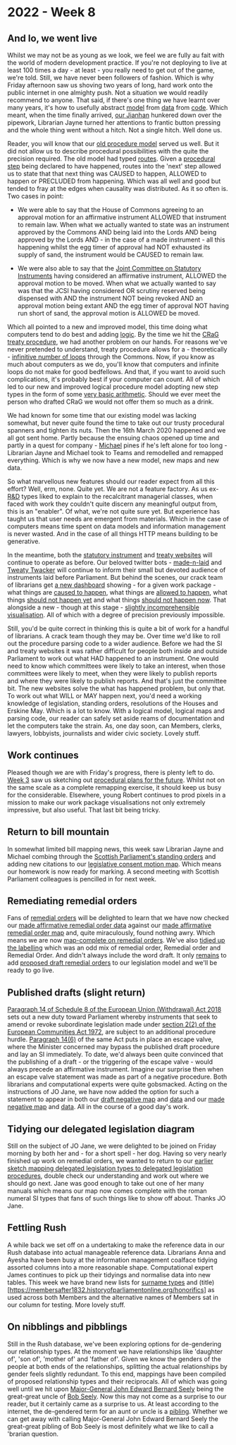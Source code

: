 # 2022 - Week 8

## And lo, we went live

Whilst we may not be as young as we look, we feel we are fully au fait with the world of modern development practice. If you're not deploying to live at least 100 times a day - at least - you really need to get out of the game, we're told. Still, we have never been followers of fashion. Which is why Friday afternoon saw us shoving two years of long, hard work onto the public internet in one almighty push. Not a situation we would readily recommend to anyone. That said, if there's one thing we have learnt over many years, it's how to usefully abstract [model](https://ukparliament.github.io/ontologies/procedure/procedure-ontology.html) from [data](https://ukparliament.github.io/ontologies/procedure/maps/) from [code](https://parliamentary-procedures.herokuapp.com/meta/comments). Which meant, when the time finally arrived, [our Jianhan](https://twitter.com/jianhanzhu) hunkered down over the pipework, Librarian Jayne turned her attentions to frantic button pressing and the whole thing went without a hitch. Not a single hitch. Well done us.

Reader, you will know that our [old procedure model](https://ukparliament.github.io/ontologies/procedure/flowcharts/meta/design-notes/with-route-types/) served us well. But it did not allow us to describe procedural possibilities with the quite the precision required. The old model had typed [routes](https://ukparliament.github.io/ontologies/procedure/procedure-ontology.html#d4e164). Given a [procedural step](https://ukparliament.github.io/ontologies/procedure/procedure-ontology.html#d4e175) being declared to have happened, routes into the 'next' step allowed us to state that that next thing was CAUSED to happen, ALLOWED to happen or PRECLUDED from happening. Which was all well and good but tended to fray at the edges when causality was distributed. As it so often is. Two cases in point:

* We were able to say that the House of Commons agreeing to an approval motion for an affirmative instrument ALLOWED that instrument to remain law. When what we actually wanted to state was an instrument approved by the Commons AND being laid into the Lords AND being approved by the Lords AND - in the case of a made instrument - all this happening whilst the egg timer of approval had NOT exhausted its supply of sand, the instrument would be CAUSED to remain law.

* We were also able to say that the [Joint Committee on Statutory Instruments](https://committees.parliament.uk/committee/148/statutory-instruments-joint-committee/) having considered an affirmative instrument, ALLOWED the approval motion to be moved. When what we actually wanted to say was that the JCSI having considered OR scrutiny reserved being dispensed with AND the instrument NOT being revoked AND an approval motion being extant AND the egg timer of approval NOT having run short of sand, the approval motion is ALLOWED be moved.

Which all pointed to a new and improved model, this time doing what computers tend to do best and adding [logic](https://ukparliament.github.io/ontologies/procedure/maps/meta/design-notes/#logic-steps). By the time we hit the [CRaG treaty procedure](https://ukparliament.github.io/ontologies/procedure/maps/treaties/crag-treaties/crag-treaties.pdf), we had another problem on our hands. For reasons we've never pretended to understand, treaty procedure allows for a - theoretically - [infinitive number of loops](https://www.legislation.gov.uk/ukpga/2010/25/section/20#section-20-5) through the Commons. Now, if you know as much about computers as we do, you'll know that computers and infinite loops do not make for good bedfellows. And that, if you want to avoid such complications, it's probably best if your computer can count. All of which led to our new and improved logical procedure model adopting new step types in the form of some [very basic arithmetic](https://ukparliament.github.io/ontologies/procedure/maps/meta/design-notes/#arithmetic-steps). Should we ever meet the person who drafted CRaG we would not offer them so much as a drink.

We had known for some time that our existing model was lacking somewhat, but never quite found the time to take out our trusty procedural spanners and tighten its nuts. Then the 16th March 2020 happened and we all got sent home. Partly because the ensuing chaos opened up time and partly in a quest for company - [Michael](https://twitter.com/fantasticlife) pines if he's left alone for too long - Librarian Jayne and Michael took to Teams and remodelled and remapped everything. Which is why we now have a new model, new maps and new data.

So what marvellous new features should our reader expect from all this effort? Well, erm, none. Quite yet. We are not a feature factory. As us ex-[R&D](https://www.bbc.co.uk/rd) types liked to explain to the recalcitrant managerial classes, when faced with work they couldn't quite discern any meaningful output from, this is an "enabler". Of what, we're not quite sure yet. But experience has taught us that user needs are emergent from materials. Which in the case of computers means time spent on data models and information management is never wasted. And in the case of all things HTTP means building to be generative.

In the meantime, both the [statutory instrument](https://statutoryinstruments.parliament.uk/) and [treaty websites](https://treaties.parliament.uk/) will continue to operate as before. Our beloved twitter bots - [made-n-laid](https://twitter.com/madenlaid) and [Tweaty Twacker](https://twitter.com/TweatyTwacker) will continue to inform their small but devoted audience of instruments laid before Parliament. But behind the scenes, our crack team of librarians get [a new dashboard](https://procedures.azurewebsites.net/WorkPackages/8/stepreport) showing - for a given work package - what things are [caused to happen](https://procedures.azurewebsites.net/WorkPackages/8/stepreport#shouldhappen), what things are [allowed to happen](https://procedures.azurewebsites.net/WorkPackages/8/stepreport#mayhappen), what things [should not happen yet](https://procedures.azurewebsites.net/WorkPackages/8/stepreport#notyethappen) and what things [should not happen now](https://procedures.azurewebsites.net/WorkPackages/8/stepreport#untraversable). That alongside a new - though at this stage - [slightly incomprehensible visualisation](https://procedures.azurewebsites.net/WorkPackages/8/graph). All of which with a degree of precision previously impossible.

Still, you'd be quite correct in thinking this is quite a bit of work for a handful of librarians. A crack team though they may be. Over time we'd like to roll out the procedure parsing code to a wider audience. Before we had the SI and treaty websites it was rather difficult for people both inside and outside Parliament to work out what HAD happened to an instrument. One would need to know which committees were likely to take an interest, when those committees were likely to meet, when they were likely to publish reports and where they were likely to publish reports. And that's just the committee bit. The new websites solve the what has happened problem, but only that. To work out what WILL or MAY happen next, you'd need a working knowledge of legislation, standing orders, resolutions of the Houses and Erskine May. Which is a lot to know. With a logical model, logical maps and parsing code, our reader can safely set aside reams of documentation and let the computers take the strain. As, one day soon, can Members, clerks, lawyers, lobbyists, journalists and wider civic society. Lovely stuff.

## Work continues

Pleased though we are with Friday's progress, there is plenty left to do. [Week 3](https://ukparliament.github.io/ontologies/meta/weeknotes/2022/03/#procedural-planning) saw us sketching out [procedural plans for the future](https://ukparliament.github.io/ontologies/meta/weeknotes/2022/03/). Whilst not on the same scale as a complete remapping exercise, it should keep us busy for the considerable. Elsewhere, young Robert continues to prod pixels in a mission to make our work package visualisations not only extremely impressive, but also useful. That last bit being tricky.


## Return to bill mountain

In somewhat limited bill mapping news, this week saw Librarian Jayne and Michael combing through the [Scottish Parliament's standing orders](https://www.parliament.scot/about/how-parliament-works/parliament-rules-and-guidance/standing-orders) and adding new citations to our [legislative consent motion map](https://ukparliament.github.io/ontologies/procedure/maps/legislation/primary/public-bills/components/devolved-legislature-consent/scottish-parliament/scottish-parliament-consent.pdf). Which means our homework is now ready for marking. A second meeting with Scottish Parliament colleagues is pencilled in for next week.

## Remediating remedial orders

Fans of [remedial orders](https://www.parliament.uk/site-information/glossary/remedial-orders/) will be delighted to learn that we have now checked our [made affirmative remedial order data](https://ukparliament.github.io/ontologies/procedure/maps/legislation/secondary/statutory-instruments/super-affirmative-procedures/remedial-orders/made-affirmative/made-affirmative.svg) against our [made affirmative remedial order map](https://ukparliament.github.io/ontologies/procedure/maps/legislation/secondary/statutory-instruments/super-affirmative-procedures/remedial-orders/made-affirmative/made-affirmative.pdf) and, quite miraculously, found nothing awry. Which means we are now [map-complete on remedial orders](https://ukparliament.github.io/ontologies/procedure/maps/legislation/secondary/#remedial-orders). We've also [tidied up the labelling](https://trello.com/c/qj4ri4AL/270-step-names-in-remedial-order-maps-downcase-remedial-order-add-remedial-where-missing-include-draft-where-necessary) which was an odd mix of remedial order, Remedial order and Remedial Order. And didn't always include the word draft. It only [remains](https://trello.com/c/9vb3lhMw/68-allow-for-proposed-remedial-orders-staging) to add [proposed draft remedial orders](https://ukparliament.github.io/ontologies/legislation/legislation-ontology.html#d4e206) to our legislation model and we'll be ready to go live.

## Published drafts (slight return)

[Paragraph 14 of Schedule 8 of the European Union (Withdrawal) Act 2018](https://www.legislation.gov.uk/ukpga/2018/16/schedule/8#schedule-8-paragraph-14-1) sets out a new duty toward Parliament whereby instruments that seek to amend or revoke subordinate legislation made under [section 2(2) of the European Communities Act 1972](https://www.legislation.gov.uk/ukpga/1972/68/section/2/2020-01-31#section-2-2), are subject to an additional procedure hurdle. [Paragraph 14(6)](https://www.legislation.gov.uk/ukpga/2018/16/schedule/8#schedule-8-paragraph-14-6) of the same Act puts in place an escape valve, where the Minister concerned may bypass the published draft procedure and lay an SI immediately. To date, we'd always been quite convinced that the publishing of a draft - or the triggering of the escape valve - would always precede an affirmative instrument. Imagine our surprise then when an escape valve statement was made as part of a negative procedure. Both librarians and computational experts were quite gobsmacked. Acting on the instructions of JO Jane, we have now added the option for such a statement to appear in both our [draft negative map](https://ukparliament.github.io/ontologies/procedure/maps/legislation/secondary/statutory-instruments/negative-procedures/draft/draft-negative.pdf) and [data](https://ukparliament.github.io/ontologies/procedure/maps/legislation/secondary/statutory-instruments/negative-procedures/draft/draft-negative.svg) and our [made negative map](https://ukparliament.github.io/ontologies/procedure/maps/legislation/secondary/statutory-instruments/negative-procedures/made/made-negative.pdf) and [data](https://ukparliament.github.io/ontologies/procedure/maps/legislation/secondary/statutory-instruments/negative-procedures/made/made-negative.svg). All in the course of a good day's work.

## Tidying our delegated legislation diagram

Still on the subject of JO Jane, we were delighted to be joined on Friday morning by both her and - for a short spell - her dog. Having so very nearly finished up work on remedial orders, we wanted to return to our [earlier sketch mapping delegated legislation types to delegated legislation procedures](https://github.com/ukparliament/ontologies/blob/master/legislation/delegated-legislation/delegated-legislation.svg), double check our understanding and work out where we should go next. Jane was good enough to take out one of her many manuals which means our map now comes complete with the roman numeral SI types that fans of such things like to show off about. Thanks JO Jane.

## Fettling Rush

A while back we set off on a undertaking to make the reference data in our Rush database into actual manageable reference data. Librarians Anna and Ayesha have been busy at the information management coalface tidying assorted columns into a more reasonable shape. Computational expert James continues to pick up their tidyings and normalise data into new tables. This week we have brand new lists for [surname types](https://membersafter1832.historyofparliamentonline.org/surname_types) and (title)[https://membersafter1832.historyofparliamentonline.org/honorifics] as used across both Members and the alternative names of Members sat in our column for testing. More lovely stuff.

## On nibblings and pibblings

Still in the Rush database, we've been exploring options for de-gendering our relationship types. At the moment we have relationships like 'daughter of', 'son of', 'mother of' and 'father of'. Given we know the genders of the people at both ends of the relationships, splitting the actual relationships by gender feels slightly redundant. To this end, mappings have been compiled of proposed relationship types and their reciprocals. All of which was going well until we hit upon [Major-General John Edward Bernard Seely](https://membersafter1832.historyofparliamentonline.org/members/8073) being the great-great uncle of [Bob Seely](https://membersafter1832.historyofparliamentonline.org/members/9910). Now this may not come as a surprise to our reader, but it certainly came as a surprise to us. At least according to the internet, the de-gendered term for an aunt or uncle is a [pibling](https://www.dictionary.com/e/aunt-uncle-niece-nephew-words/). Whether we can get away with calling Major-General John Edward Bernard Seely the great-great pibling of Bob Seely is most definitely what we like to call a 'brarian question.


